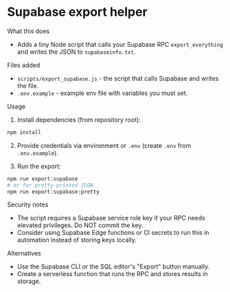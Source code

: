 Supabase export helper
======================

What this does
- Adds a tiny Node script that calls your Supabase RPC `export_everything` and writes the JSON to `supabaseinfo.txt`.

Files added
- `scripts/export_supabase.js` - the script that calls Supabase and writes the file.
- `.env.example` - example env file with variables you must set.

Usage
1. Install dependencies (from repository root):

```bash
npm install
```

2. Provide credentials via environment or `.env` (create `.env` from `.env.example`).

3. Run the export:

```bash
npm run export:supabase
# or for pretty-printed JSON
npm run export:supabase:pretty
```

Security notes
- The script requires a Supabase service role key if your RPC needs elevated privileges. Do NOT commit the key.
- Consider using Supabase Edge functions or CI secrets to run this in automation instead of storing keys locally.

Alternatives
- Use the Supabase CLI or the SQL editor's "Export" button manually.
- Create a serverless function that runs the RPC and stores results in storage.
